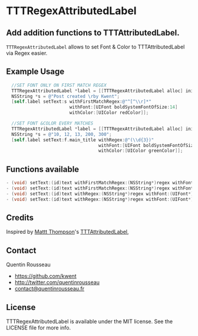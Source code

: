 # TTTRegexAttributedLabel
## Add addition functions to TTTAttributedLabel.

`TTTRegexAttributedLabel` allows to set Font & Color to TTTAttributedLabel via Regex easier.

## Example Usage

``` objective-c
  //SET FONT ONLY ON FIRST MATCH REGEX
  TTTRegexAttributedLabel *label = [[TTTRegexAttributedLabel alloc] init];
  NSString *s = @"Post created \rby Kwent";
  [self.label setText:s withFirstMatchRegex:@"^[^\\r]*"
                        withFont:[UIFont boldSystemFontOfSize:14]
                        withColor:[UIColor redColor]];

  //SET FONT &COLOR EVERY MATCHES
  TTTRegexAttributedLabel *label = [[TTTRegexAttributedLabel alloc] init];
  NSString *s = @"10, 12, 13, 200, 300";
  [self.label setText:f.main_title withRegex:@"(\\d{3})"
                                   withFont:[UIFont boldSystemFontOfSize:14]
                                   withColor:[UIColor greenColor]];
```

## Functions available

``` objective-c
- (void) setText:(id)text withFirstMatchRegex:(NSString*)regex withFont:(UIFont*)font withColor:(UIColor*)color;
- (void) setText:(id)text withFirstMatchRegex:(NSString*)regex withFont:(UIFont*)font;
- (void) setText:(id)text withRegex:(NSString*)regex withFont:(UIFont*)font withColor:(UIColor*)color;
- (void) setText:(id)text withRegex:(NSString*)regex withFont:(UIFont*)font;
```

## Credits

Inspired by [Mattt Thompson](https://github.com/mattt)'s [TTTAttributedLabel](https://github.com/mattt/TTTAttributedLabel), 

## Contact

Quentin Rousseau

- https://github.com/kwent
- http://twitter.com/quentinrousseau
- contact@quentinrousseau.fr

## License

TTTRegexAttributedLabel is available under the MIT license. See the LICENSE file for more info.
